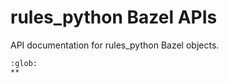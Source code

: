 # rules_python Bazel APIs

API documentation for rules_python Bazel objects.

```{toctree}
:glob:
**
```
